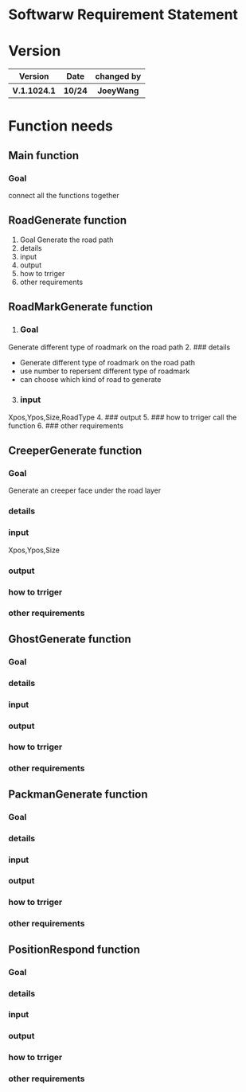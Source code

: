 # Softwarw Requirement Statement
# Version
<table>
<tr>
<th>Version</th>
<th>Date</th>
<th>changed by</th>
</tr>
<tr>
<th>V.1.1024.1</th>
<th>10/24</th>
<th>JoeyWang</th>
</tr>
</table>

# Function needs
## Main function
### Goal
connect all the functions together

## RoadGenerate function
1. Goal
Generate the road path 
2. details
3. input
4. output
5. how to trriger
6. other requirements

## RoadMarkGenerate function
1. ### Goal
Generate different type of roadmark on the road path
2. ### details
* Generate different type of roadmark on the road path
* use number to repersent different type of roadmark
* can choose which kind of road to generate
3. ### input
Xpos,Ypos,Size,RoadType
4. ### output
5. ### how to trriger
call the function
6. ### other requirements

## CreeperGenerate function
### Goal
Generate an creeper face under the road layer
### details
### input
Xpos,Ypos,Size
### output
### how to trriger
### other requirements

## GhostGenerate function
### Goal
### details
### input
### output
### how to trriger
### other requirements

## PackmanGenerate function
### Goal
### details
### input
### output
### how to trriger
### other requirements

## PositionRespond function
### Goal
### details
### input
### output
### how to trriger
### other requirements
